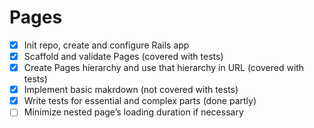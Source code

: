 # Pages

* [x] Init repo, create and configure Rails app
* [x] Scaffold and validate Pages (covered with tests)
* [x] Create Pages hierarchy and use that hierarchy in URL (covered with tests)
* [x] Implement basic makrdown (not covered with tests)
* [x] Write tests for essential and complex parts (done partly)
* [ ] Minimize nested page’s loading duration if necessary
